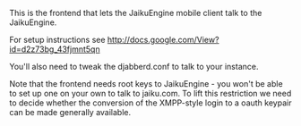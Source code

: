 This is the frontend that lets the JaikuEngine mobile client talk to the JaikuEngine.

For setup instructions see http://docs.google.com/View?id=d2z73bg_43fjmnt5qn

You'll also need to tweak the djabberd.conf to talk to your instance.

Note that the frontend needs root keys to JaikuEngine - you won't be able to set up one on your own to talk to jaiku.com. To lift this restriction we need to decide whether the conversion of the XMPP-style login to a oauth keypair can be made generally available.